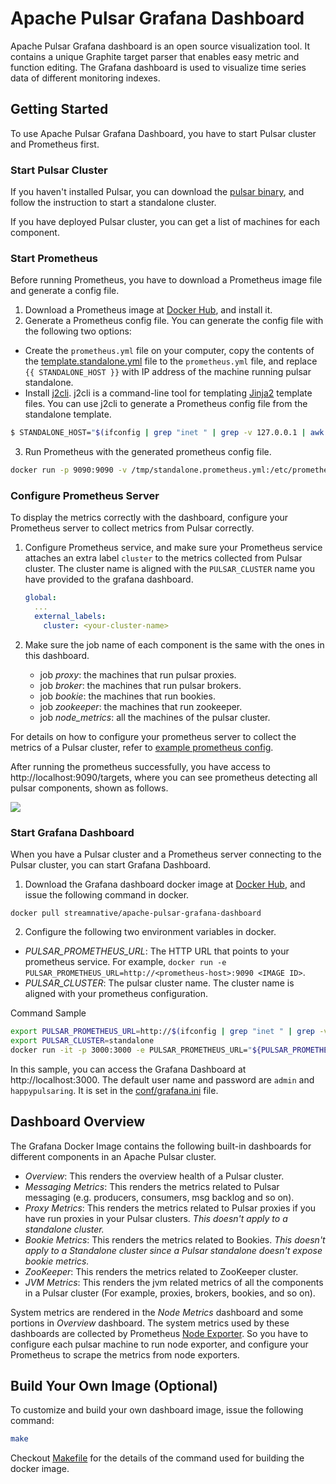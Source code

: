 # Apache Pulsar Grafana Dashboard
Apache Pulsar Grafana dashboard is an open source visualization tool. It contains a unique Graphite target parser that enables easy metric and function editing. The Grafana dashboard is used to visualize time series data of different monitoring indexes.

## Getting Started
To use Apache Pulsar Grafana Dashboard, you have to start Pulsar cluster and Prometheus first.

### Start Pulsar Cluster
If you haven't installed Pulsar, you can download the [pulsar binary](http://pulsar.apache.org/docs/en/standalone/), and follow the instruction to start a standalone cluster.

If you have deployed Pulsar cluster, you can get a list of machines for each component.

### Start Prometheus
Before running Prometheus, you have to download a Prometheus image file and generate a config file.
1. Download a Prometheus image at [Docker Hub](https://hub.docker.com/r/prom/prometheus), and install it.
2. Generate a Prometheus config file. You can generate the config file with the following two options:
- Create the `prometheus.yml` file on your computer, copy the contents of the [template.standalone.yml](prometheus/standalone.yml.template) file to the `prometheus.yml` file, and replace `{{ STANDALONE_HOST }}` with IP address of the machine running pulsar standalone.
- Install [j2cli](https://github.com/kolypto/j2cli). j2cli is a command-line tool for templating [Jinja2](http://jinja.pocoo.org/docs/) template files. You can use j2cli to generate a Prometheus config file from the standalone template.

```bash
$ STANDALONE_HOST="$(ifconfig | grep "inet " | grep -v 127.0.0.1 | awk '{ print $2 }')" j2 prometheus/standalone.yml.template > /tmp/standalone.prometheus.yml
```

3. Run Prometheus with the generated prometheus config file.

```bash
docker run -p 9090:9090 -v /tmp/standalone.prometheus.yml:/etc/prometheus/prometheus.yml prom/prometheus
```
### Configure Prometheus Server

To display the metrics correctly with the dashboard, configure your Prometheus server to collect metrics from Pulsar correctly.

1. Configure Prometheus service, and make sure your Prometheus service attaches an extra label `cluster` to the metrics collected from Pulsar cluster. The cluster name is aligned with the `PULSAR_CLUSTER` name you have provided to the grafana dashboard.
   ```yaml
   global:
     ...
     external_labels:
       cluster: <your-cluster-name>
   ```

2. Make sure the job name of each component is the same with the ones in this dashboard.
   - job *proxy*: the machines that run pulsar proxies.
   - job *broker*: the machines that run pulsar brokers.
   - job *bookie*: the machines that run bookies.
   - job *zookeeper*: the machines that run zookeeper.
   - job *node_metrics*: all the machines of the pulsar cluster.

For details on how to configure your prometheus server to collect the metrics of a Pulsar cluster, refer to [example prometheus config](prometheus/cluster.yml.template).

After running the prometheus successfully, you have access to http://localhost:9090/targets, where you can see prometheus detecting all pulsar components, shown as follows.

![](images/prometheus-targets.png?raw=true)

### Start Grafana Dashboard

When you have a Pulsar cluster and a Prometheus server connecting to the Pulsar cluster, you can start Grafana Dashboard.

1. Download the Grafana dashboard docker image at
[Docker Hub](https://hub.docker.com/r/streamnative/apache-pulsar-grafana-dashboard), and issue the following command in docker.

`docker pull streamnative/apache-pulsar-grafana-dashboard`

2. Configure the following two environment variables in docker.
- *PULSAR_PROMETHEUS_URL*: The HTTP URL that points to your prometheus service. For example, 
`docker run -e PULSAR_PROMETHEUS_URL=http://<prometheus-host>:9090 <IMAGE ID>`.
- *PULSAR_CLUSTER*: The pulsar cluster name. The cluster name is aligned with your prometheus configuration.

Command Sample
```bash
export PULSAR_PROMETHEUS_URL=http://$(ifconfig | grep "inet " | grep -v 127.0.0.1 | awk '{ print $2 }'):9090
export PULSAR_CLUSTER=standalone
docker run -it -p 3000:3000 -e PULSAR_PROMETHEUS_URL="${PULSAR_PROMETHEUS_URL}" -e PULSAR_CLUSTER="${PULSAR_CLUSTER}" streamnative/apache-pulsar-grafana-dashboard:latest 
```
In this sample, you can access the Grafana Dashboard at http://localhost:3000.
The default user name and password are `admin` and `happypulsaring`. It is set in the [conf/grafana.ini](conf/grafana.ini) file.


## Dashboard Overview

The Grafana Docker Image contains the following built-in dashboards for different components in an Apache Pulsar cluster.

- *Overview*: This renders the overview health of a Pulsar cluster.
- *Messaging Metrics*: This renders the metrics related to Pulsar messaging (e.g. producers, consumers, msg backlog and so on).
- *Proxy Metrics*: This renders the metrics related to Pulsar proxies if you have run proxies in your Pulsar clusters. _This doesn't apply to a standalone cluster._
- *Bookie Metrics*: This renders the metrics related to Bookies. _This doesn't apply to a Standalone cluster since a Pulsar standalone doesn't expose bookie metrics._
- *ZooKeeper*: This renders the metrics related to ZooKeeper cluster.
- *JVM Metrics*: This renders the jvm related metrics of all the components in a Pulsar cluster (For example, proxies, brokers, bookies, and so on).

System metrics are rendered in the *Node Metrics* dashboard and some portions in *Overview* dashboard.<!--what's the meaning?-->
The system metrics used by these dashboards are collected by Prometheus [Node Exporter](https://github.com/prometheus/node_exporter).
So you have to configure each pulsar machine to run node exporter, and configure your Prometheus to scrape the metrics from node exporters.

## Build Your Own Image (Optional)

To customize and build your own dashboard image, issue the following command:

```bash
make
```

Checkout [Makefile](Makefile) for the details of the command used for building the docker image.

